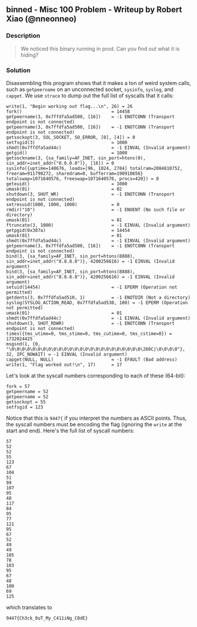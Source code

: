 ## binned - Misc 100 Problem - Writeup by Robert Xiao (@nneonneo)

### Description

>  We noticed this binary running in prod. Can you find out what it is hiding? 

### Solution

Disassembling this program shows that it makes a ton of weird system calls, such
as `getpeername` on an unconnected socket, `sysinfo`, `syslog`, and `capget`. We
use `strace` to dump out the full list of syscalls that it calls:

    write(1, "Begin working out flag...\n", 26) = 26
    fork()                                  = 14458
    getpeername(3, 0x7ffdfa5ad500, [16])    = -1 ENOTCONN (Transport endpoint is not connected)
    getpeername(3, 0x7ffdfa5ad500, [16])    = -1 ENOTCONN (Transport endpoint is not connected)
    getsockopt(3, SOL_SOCKET, SO_ERROR, [0], [4]) = 0
    setfsgid(3)                             = 1000
    shmdt(0x7ffdfa5ad44c)                   = -1 EINVAL (Invalid argument)
    getgid()                                = 1000
    getsockname(3, {sa_family=AF_INET, sin_port=htons(0), sin_addr=inet_addr("0.0.0.0")}, [16]) = 0
    sysinfo({uptime=140676, loads=[96, 1024, 2784] totalram=2084810752, freeram=911798272, sharedram=0, bufferram=190918656} totalswap=1071640576, freeswap=1071640576, procs=420}) = 0
    geteuid()                               = 1000
    umask(01)                               = 02
    shutdown(3, SHUT_WR)                    = -1 ENOTCONN (Transport endpoint is not connected)
    setresuid(1000, 1000, 1000)             = 0
    rmdir("10")                             = -1 ENOENT (No such file or directory)
    umask(01)                               = 01
    ftruncate(3, 1000)                      = -1 EINVAL (Invalid argument)
    getpgid(0x387a)                         = 14454
    umask(01)                               = 01
    shmdt(0x7ffdfa5ad44c)                   = -1 EINVAL (Invalid argument)
    getpeername(3, 0x7ffdfa5ad500, [16])    = -1 ENOTCONN (Transport endpoint is not connected)
    bind(3, {sa_family=AF_INET, sin_port=htons(8888), sin_addr=inet_addr("8.8.8.8")}, 4200256616) = -1 EINVAL (Invalid argument)
    bind(3, {sa_family=AF_INET, sin_port=htons(8888), sin_addr=inet_addr("8.8.8.8")}, 4200256616) = -1 EINVAL (Invalid argument)
    setuid(14454)                           = -1 EPERM (Operation not permitted)
    getdents(3, 0x7ffdfa5ad510, 1)          = -1 ENOTDIR (Not a directory)
    syslog(SYSLOG_ACTION_READ, 0x7ffdfa5ad530, 100) = -1 EPERM (Operation not permitted)
    umask(01)                               = 01
    shmdt(0x7ffdfa5ad44c)                   = -1 EINVAL (Invalid argument)
    shutdown(3, SHUT_RDWR)                  = -1 ENOTCONN (Transport endpoint is not connected)
    times({tms_utime=0, tms_stime=0, tms_cutime=0, tms_cstime=0}) = 1732024425
    msgsnd(1, {0, "\0\0\0\0\0\0\0\0\0\0\0\0\0\0\0\0\0\0\0\0\0\0\0\0\0\260C|\0\0\0\0"}, 32, IPC_NOWAIT) = -1 EINVAL (Invalid argument)
    capget(NULL, NULL)                      = -1 EFAULT (Bad address)
    write(1, "Flag worked out!\n", 17)      = 17

Let's look at the syscall numbers corresponding to each of these (64-bit):

    fork = 57
    getpeername = 52
    getpeername = 52
    getsockopt = 55
    setfsgid = 123

Notice that this is `9447{` if you interpret the numbers as ASCII points. Thus,
the syscall numbers must be encoding the flag (ignoring the `write` at the start
and end). Here's the full list of syscall numbers:

    57
    52
    52
    55
    123
    67
    104
    51
    99
    107
    95
    48
    117
    84
    95
    77
    121
    95
    67
    52
    49
    49
    105
    78
    103
    95
    67
    48
    100
    69
    125

which translates to

    9447{Ch3ck_0uT_My_C411iNg_C0dE}
